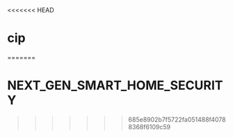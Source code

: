 <<<<<<< HEAD
# cip
 
=======
# NEXT_GEN_SMART_HOME_SECURITY
>>>>>>> 685e8902b7f5722fa051488f40788368f6109c59
